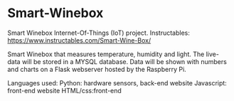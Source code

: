 # Smart-Winebox

Smart Winebox
Internet-Of-Things (IoT) project.
Instructables: https://www.instructables.com/Smart-Wine-Box/

Smart Winebox that measures temperature, humidity and light.
The live-data will be stored in a MYSQL database.
Data will be shown with numbers and charts on a Flask webserver hosted by the Raspberry Pi.

Languages used: 
Python: hardware sensors, back-end website
Javascript: front-end website
HTML/css:front-end

